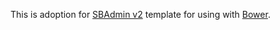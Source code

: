 This is adoption for [SBAdmin v2](https://github.com/IronSummitMedia/startbootstrap/tree/master/templates/sb-admin-v2) template for using with [Bower](http://bower.io).